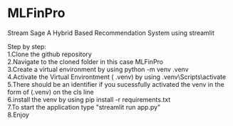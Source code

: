 # MLFinPro
Stream Sage
A Hybrid Based Recommendation System using streamlit

Step  by step: <br>
1.Clone the github repository  <br>
2.Navigate to the cloned folder in this case MLFinPro <br>
3.Create a virtual environment by using python -m venv .venv <br>
4.Activate the Virtual Environtment ( .venv) by using .venv\Scripts\activate <br>
5.There should be an identifier if you sucessfully activated the venv in the form of (.venv) on the cls line <br>
6.install the venv by using pip install -r requirements.txt <br>
7.To start the application type "streamlit run app.py" <br>
8.Enjoy <br>
